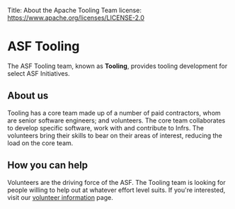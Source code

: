 Title: About the Apache Tooling Team
license: https://www.apache.org/licenses/LICENSE-2.0

# ASF Tooling
The ASF Tooling team, known as **Tooling**, provides tooling development for select ASF Initiatives.

## About us
Tooling has a core team made up of a number of paid contractors, whom are senior software engineers; and volunteers. The core team collaborates to develop specific software, work with and contribute to Infrs. The volunteers bring their skills to bear on their areas of interest, reducing the load on the core team.

## How you can help
Volunteers are the driving force of the ASF. The Tooling team is looking for people willing to help out at whatever effort level suits. If you're interested, visit our [volunteer information](volunteer.html) page.
